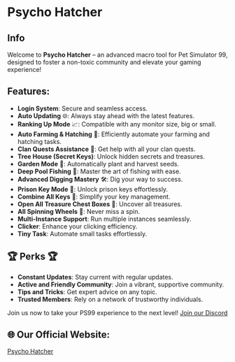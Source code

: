 

# Psycho Hatcher

## Info
Welcome to **Psycho Hatcher** – an advanced macro tool for Pet Simulator 99, designed to foster a non-toxic community and elevate your gaming experience!

## Features:
- **Login System**: Secure and seamless access.
- **Auto Updating** 🌐: Always stay ahead with the latest features.
- **Ranking Up Mode** 📈: Compatible with any monitor size, big or small.
- **Auto Farming & Hatching** 🌾: Efficiently automate your farming and hatching tasks.
- **Clan Quests Assistance** 🔑: Get help with all your clan quests.
- **Tree House (Secret Keys)**: Unlock hidden secrets and treasures.
- **Garden Mode** 🌱: Automatically plant and harvest seeds.
- **Deep Pool Fishing** 🎣: Master the art of fishing with ease.
- **Advanced Digging Mastery** 🛠️: Dig your way to success.
- **Prison Key Mode** 🔐: Unlock prison keys effortlessly.
- **Combine All Keys** 🔑: Simplify your key management.
- **Open All Treasure Chest Boxes** 💎: Uncover all treasures.
- **All Spinning Wheels** 🎡: Never miss a spin.
- **Multi-Instance Support**: Run multiple instances seamlessly.
- **Clicker**: Enhance your clicking efficiency.
- **Tiny Task**: Automate small tasks effortlessly.

## 🏆 Perks 🏆
- **Constant Updates**: Stay current with regular updates.
- **Active and Friendly Community**: Join a vibrant, supportive community.
- **Tips and Tricks**: Get expert advice on any topic.
- **Trusted Members**: Rely on a network of trustworthy individuals.

Join us now to take your PS99 experience to the next level!
<a href="https://discord.gg/hRR3HpJR5h" target="_blank">Join our Discord</a>

## 🌐 Our Official Website:
<a href="https://psychohatcher.com/" target="_blank">Psycho Hatcher</a>
